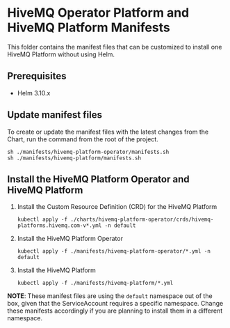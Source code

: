 # HiveMQ Operator Platform and HiveMQ Platform Manifests

This folder contains the manifest files that can be customized to install one HiveMQ Platform without using Helm.

## Prerequisites

- Helm 3.10.x

## Update manifest files

To create or update the manifest files with the latest changes from the Chart, run the command from the root of the project.

```shell
sh ./manifests/hivemq-platform-operator/manifests.sh
sh ./manifests/hivemq-platform/manifests.sh
```

## Install the HiveMQ Platform Operator and HiveMQ Platform

1. Install the Custom Resource Definition (CRD) for the HiveMQ Platform
    ```shell
    kubectl apply -f ./charts/hivemq-platform-operator/crds/hivemq-platforms.hivemq.com-v*.yml -n default
    ```
2. Install the HiveMQ Platform Operator
    ```shell
    kubectl apply -f ./manifests/hivemq-platform-operator/*.yml -n default
    ```
3. Install the HiveMQ Platform
    ```shell
    kubectl apply -f ./manifests/hivemq-platform/*.yml
    ```
**NOTE**: These manifest files are using the `default` namespace out of the box, given that the ServiceAccount requires a specific namespace. Change these manifests accordingly if you are planning to install them in a different namespace.
